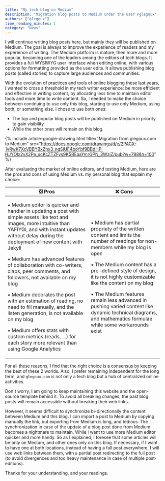 ```yaml
---
title: "My tech blog on Medium"
description: "Migration blog posts to Medium under the user @glegoux"
authors: ["glegoux"]
time_reading_minutes: 1
category: "News"
---
```


I will continue writing blog posts here, but mainly they will be published on Medium. The goal is always to improve the experience of readers and my experience of writing. The Medium platform is mature, then more and more popular, becoming one of the leaders among the editors of tech blogs. It provides a full WYSIWYG user interface when editing online, with various options for formatting provided as the user edits. It allows publishing blog posts (called stories) to capture large audiences and communities.

With the evolution of practices and tools of online blogging these last years, I wanted to cross a threshold in my tech writer experience: be more efficient and effective in writing content, by allocating less time to maintain editor tools and more time to write content. So, I needed to make the choice between continuing to use only this blog, starting to use only Medium, using both, or something else. I chose to use both ones:

* The top and popular blog posts will be published on Medium in priority to gain visibility
* While the other ones will remain on this blog.

{% include article-google-drawing.html title="Migration from glegoux.com to Medium" src="https://docs.google.com/drawings/d/e/2PACX-1vRwK7XcVBBYBxZhx3_nqSjUF4boYbf9BBdHP-HJYOlx2vX2Pe_scKcZTZFys9K5BEaaYmrGPN_3WziZ/pub?w=798&h=100" %}

After evaluating the market of online editors, and testing Medium, here are the pros and cons of using Medium vs. my personal blog that explain my choice:

| ❎ Pros | ❌ Cons |
| ---     | ---     |
| <p>&bull; Medium editor is quicker and handier in updating a post with simple assets like text and images, more intuitive than YAFIYGI, and with instant updates without delay during the deployment of new content with Jekyll</p> <p>&bull; Medium has advanced features of collaboration with co-writers, claps, peer comments, and followers, not available on my blog</p> <p>&bull; Medium decorates the post with an estimation of reading, no need to fill manually, and the listen generation, is not available on my blog</p> <p>&bull; Medium offers stats with custom metrics (reads, ...) for each story more relevant than using Google Analytics</p> | <p>&bull; Medium has partial propriety of the written content and limits the number of readings for non-members while my blog is open</p> <p>&bull; The Medium content has a pre-defined style of design, it is not highly customizable like the content on my blog</p> <p>&bull; The Medium features remain less advanced in pushing varied content like dynamic technical diagrams, and mathematics formulae while some workarounds exist</p> |

For all these reasons, I find that the right choice is a consensus by keeping the best of these 2 worlds. Also, I prefer remaining independent for the long term, and `glegoux.com` is not only a tech blog but a hub of centralized online activities.

Don't worry, I am going to keep maintaining this website and the open-source template behind it. To avoid all breaking changes, the past blog posts will remain accessible without breaking their web links. 

However, it seems difficult to synchronize bi-directionally the content between Medium and this blog. I can import a post to Medium by copying manually the link, but exporting from Medium is long, and tedious. The synchronization in case of the update of a blog post done from Medium becomes a nightmare to maintain. While I want to use more Medium editor quicker and more handy. So as I explained, I foresee that some articles will be only on Medium, and other ones only on this blog. If necessary, if I want to have one at both locations, instead of having a full post everywhere, I will use web links between them, with a partial post redirecting to the full post (to avoid divergences and too heavy maintenance in case of multiple post-editions).

Thanks for your understanding, and your readings.

<div style="height: 500px"></div>
